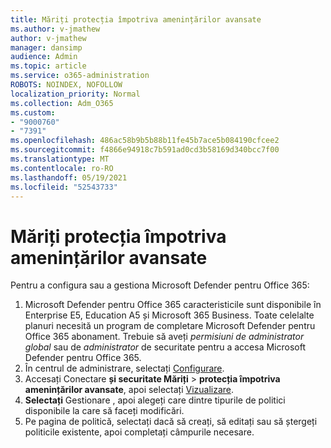 ```yaml
---
title: Măriți protecția împotriva amenințărilor avansate
ms.author: v-jmathew
author: v-jmathew
manager: dansimp
audience: Admin
ms.topic: article
ms.service: o365-administration
ROBOTS: NOINDEX, NOFOLLOW
localization_priority: Normal
ms.collection: Adm_O365
ms.custom:
- "9000760"
- "7391"
ms.openlocfilehash: 486ac58b9b5b88b11fe45b7ace5b084190cfcee2
ms.sourcegitcommit: f4866e94918c7b591ad0cd3b58169d340bcc7f00
ms.translationtype: MT
ms.contentlocale: ro-RO
ms.lasthandoff: 05/19/2021
ms.locfileid: "52543733"
---
```

# <a name="increase-protection-from-advanced-threats"></a>Măriți protecția împotriva amenințărilor avansate

Pentru a configura sau a gestiona Microsoft Defender pentru Office 365:

1. Microsoft Defender pentru Office 365 caracteristicile sunt disponibile în Enterprise E5, Education A5 și Microsoft 365 Business. Toate celelalte planuri necesită un program de completare Microsoft Defender pentru Office 365 abonament. Trebuie să aveți *permisiuni de administrator global* sau de *administrator* de securitate pentru a accesa Microsoft Defender pentru Office 365.
2. În centrul de administrare, selectați [Configurare](https://go.microsoft.com/fwlink/p/?linkid=2075721).
3. Accesați Conectare **și securitate Măriți**  >  **protecția împotriva amenințărilor avansate**, apoi selectați [Vizualizare](https://go.microsoft.com/fwlink/?linkid=2109302).
4. **Selectați** Gestionare , apoi alegeți care dintre tipurile de politici disponibile la care să faceți modificări.
5. Pe pagina de politică, selectați dacă să creați, să editați sau să ștergeți politicile existente, apoi completați câmpurile necesare.
